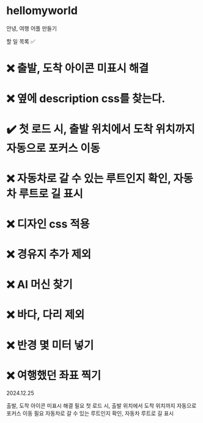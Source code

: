 # hellomyworld
안녕, 여행 어플 만들기

할 일 목록 ✅



# ❌ 출발, 도착 아이콘 미표시 해결
# ❌ 옆에 description css를 찾는다.
# ✔️ 첫 로드 시, 출발 위치에서 도착 위치까지 자동으로 포커스 이동
# ❌ 자동차로 갈 수 있는 루트인지 확인, 자동차 루트로 길 표시
# ❌ 디자인 css 적용
# ❌ 경유지 추가 제외
# ❌ AI 머신 찾기
# ❌ 바다, 다리 제외
# ❌ 반경 몇 미터 넣기
# ❌ 여행했던 좌표 찍기



2024.12.25

출발, 도착 아이콘 미표시 해결 필요
첫 로드 시, 출발 위치에서 도착 위치까지 자동으로 포커스 이동 필요
자동차로 갈 수 있는 루트인지 확인, 자동차 루트로 길 표시
